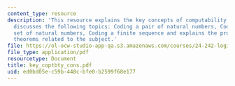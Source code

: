 ```yaml
---
content_type: resource
description: 'This resource explains the key concepts of computability theory and
  discusses the following topics: Coding a pair of natural numbers, Coding a finite
  set of natural numbers, Coding a finite sequence and explains the proofs of various
  theorems related to the subject.'
file: https://ol-ocw-studio-app-qa.s3.amazonaws.com/courses/24-242-logic-ii-spring-2004/ed0bd05ec59b448cbfe0b2599f68e177_key_coptbty_cons.pdf
file_type: application/pdf
resourcetype: Document
title: key_coptbty_cons.pdf
uid: ed0bd05e-c59b-448c-bfe0-b2599f68e177
---
```

